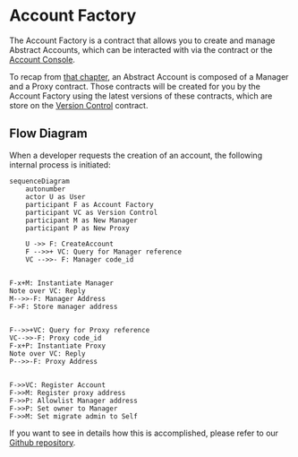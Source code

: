# Account Factory

The Account Factory is a contract that allows you to create and manage Abstract Accounts, which can be interacted with via the contract or the [Account Console](4_account_console.md).

To recap from [that chapter](../3_framework/3_architecture.md), an Abstract Account is composed of a Manager and a Proxy
contract. Those contracts will be created for you by the Account Factory using the latest versions of these contracts,
which are store on the [Version Control](2_version_control.md) contract.

## Flow Diagram

When a developer requests the creation of an account, the following internal process is initiated:

```mermaid
sequenceDiagram
    autonumber
    actor U as User
    participant F as Account Factory
    participant VC as Version Control
    participant M as New Manager
    participant P as New Proxy

    U ->> F: CreateAccount
    F -->>+ VC: Query for Manager reference
    VC -->>- F: Manager code_id


F-x+M: Instantiate Manager
Note over VC: Reply
M-->>-F: Manager Address
F->F: Store manager address


F-->>+VC: Query for Proxy reference
VC-->>-F: Proxy code_id
F-x+P: Instantiate Proxy
Note over VC: Reply
P-->>-F: Proxy Address


F->>VC: Register Account
F->>M: Register proxy address
F->>P: Allowlist Manager address
F->>P: Set owner to Manager
F->>M: Set migrate admin to Self
```

If you want to see in details how this is accomplished, please refer to
our <a href="https://github.com/AbstractSDK/abstract/tree/main/framework/contracts/native/account-factory" target="_blank">
Github repository</a>.
